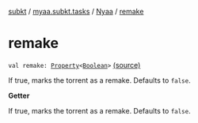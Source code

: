 [subkt](../../index.md) / [myaa.subkt.tasks](../index.md) / [Nyaa](index.md) / [remake](./remake.md)

# remake

`val remake: `[`Property`](https://docs.gradle.org/current/javadoc/org/gradle/api/provider/Property.html)`<`[`Boolean`](https://kotlinlang.org/api/latest/jvm/stdlib/kotlin/-boolean/index.html)`>` [(source)](https://github.com/Myaamori/SubKt/blob/0.1.4/src/main/kotlin/myaa/subkt/tasks/tasks.kt#L881)

If true, marks the torrent as a remake.
Defaults to `false`.

**Getter**

If true, marks the torrent as a remake.
Defaults to `false`.

